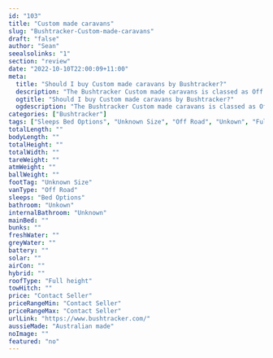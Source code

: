 ```yaml
---
id: "103"
title: "Custom made caravans"
slug: "Bushtracker-Custom-made-caravans"
draft: "false"
author: "Sean"
seealsolinks: "1"
section: "review"
date: "2022-10-10T22:00:09+11:00"
meta:
  title: "Should I buy Custom made caravans by Bushtracker?"
  description: "The Bushtracker Custom made caravans is classed as Off Road, and sleeps Bed Options people. It is Australian made and comes in at Unknown Size. It generally has Unkown."
  ogtitle: "Should I buy Custom made caravans by Bushtracker?"
  ogdescription: "The Bushtracker Custom made caravans is classed as Off Road, and sleeps Bed Options people. It is Australian made and comes in at Unknown Size. It generally has Unkown."
categories: ["Bushtracker"]
tags: ["Sleeps Bed Options", "Unknown Size", "Off Road", "Unkown", "Full height", "Price Unknown", "Australian made"]
totalLength: ""
bodyLength: ""
totalHeight: ""
totalWidth: ""
tareWeight: ""
atmWeight: ""
ballWeight: ""
footTag: "Unknown Size"
vanType: "Off Road"
sleeps: "Bed Options"
bathroom: "Unkown"
internalBathroom: "Unknown"
mainBed: ""
bunks: ""
freshWater: ""
greyWater: ""
battery: ""
solar: ""
airCon: ""
hybrid: ""
roofType: "Full height"
towHitch: ""
price: "Contact Seller"
priceRangeMin: "Contact Seller"
priceRangeMax: "Contact Seller"
urlLink: "https://www.bushtracker.com/"
aussieMade: "Australian made"
noImage: ""
featured: "no"
---
```

